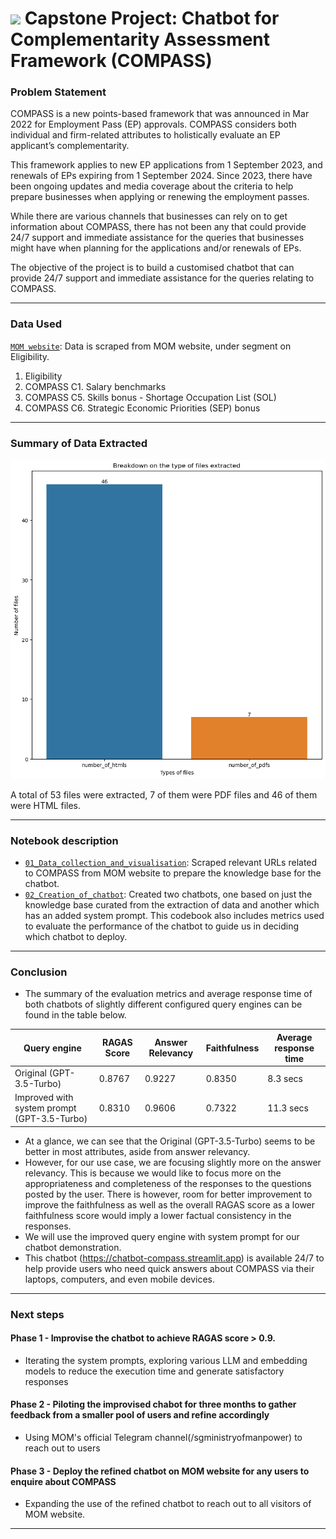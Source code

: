 # ![](https://ga-dash.s3.amazonaws.com/production/assets/logo-9f88ae6c9c3871690e33280fcf557f33.png) Capstone Project: Chatbot ​for Complementarity Assessment Framework (COMPASS)

### Problem Statement

COMPASS is a new points-based framework that was announced in Mar 2022 for Employment Pass (EP) approvals. COMPASS considers both individual and firm-related attributes to holistically evaluate an EP applicant’s complementarity.

This framework applies to new EP applications from 1 September 2023, and renewals of EPs expiring from 1 September 2024. Since 2023, there have been ongoing updates and media coverage about the criteria to help prepare businesses when applying or renewing the employment passes. 

While there are various channels that businesses can rely on to get information about COMPASS, there has not been any that could provide 24/7 support and immediate assistance for the queries that businesses might have when planning for the applications and/or renewals of EPs. 

The objective of the project is to build a customised chatbot that can provide 24/7 support and immediate assistance for the queries relating to COMPASS.

---

### Data Used

[`MOM website`](https://www.mom.gov.sg/passes-and-permits/employment-pass/eligibility): Data is scraped from MOM website, under segment on Eligibility.
1) Eligibility
2) COMPASS C1. Salary benchmarks
3) COMPASS C5. Skills bonus - Shortage Occupation List (SOL)
4) COMPASS C6. Strategic Economic Priorities (SEP) bonus

---

### Summary of Data Extracted
![](./images/breakdown_of_data_extracted.png)

A total of 53 files were extracted, 7 of them were PDF files and 46 of them were HTML files. 

---

### Notebook description

* [`01_Data_collection_and_visualisation`](/code/01_Data_collection_and_visualisation.ipynb): Scraped relevant URLs related to COMPASS from MOM website to prepare the knowledge base for the chatbot.
* [`02_Creation_of_chatbot`](/code/02_Creation_of_chatbot.ipynb): Created two chatbots, one based on just the knowledge base curated from the extraction of data and another which has an added system prompt. This codebook also includes metrics used to evaluate the performance of the chatbot to guide us in deciding which chatbot to deploy.

---

### Conclusion

- The summary of the evaluation metrics and average response time of both chatbots of slightly different configured query engines can be found in the table below.

| Query engine         | RAGAS Score | Answer Relevancy | Faithfulness | Average response time |
|----------------------|-------------|------------------|--------------|-----------------------|
| Original (GPT-3.5-Turbo) | 0.8767 | 0.9227        | 0.8350       | 8.3 secs |
| Improved with system prompt (GPT-3.5-Turbo) | 0.8310| 0.9606      | 0.7322 | 11.3 secs |

- At a glance, we can see that the Original (GPT-3.5-Turbo) seems to be better in most attributes, aside from answer relevancy.
- However, for our use case, we are focusing slightly more on the answer relevancy. This is because we would like to focus more on the appropriateness and completeness of the responses to the questions posted by the user. There is however, room for better improvement to improve the faithfulness as well as the overall RAGAS score as a lower faithfulness score would imply a lower factual consistency in the responses.
- We will use the improved query engine with system prompt for our chatbot demonstration.
- This chatbot (https://chatbot-compass.streamlit.app) is available 24/7 to help provide users who need quick answers about COMPASS via their laptops, computers, and even mobile devices.

---

### Next steps

#### Phase 1 - Improvise the chatbot to achieve RAGAS score > 0.9. 
- Iterating the system prompts, exploring various LLM and embedding models to reduce the execution time and generate satisfactory responses

#### Phase 2 - Piloting the improvised chabot for three months to gather feedback from a smaller pool of users and refine accordingly
- Using MOM's official Telegram channel(/sgministryofmanpower) to reach out to users
  
#### Phase 3 - Deploy the refined chatbot on MOM website for any users to enquire about COMPASS
- Expanding the use of the refined chatbot to reach out to all visitors of MOM website.

---
